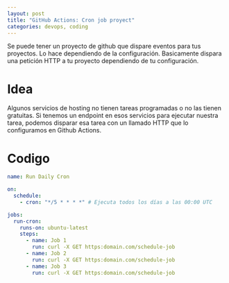 ```yaml
---
layout: post
title: "GitHub Actions: Cron job proyect"
categories: devops, coding
---
```


Se puede tener un proyecto de github que dispare eventos para tus proyectos.<!--more--> Lo hace dependiendo de la configuración.
Basicamente dispara una petición HTTP a tu proyecto dependiendo de tu configuración.

# Idea

Algunos servicios de hosting no tienen tareas programadas o no las tienen gratuitas. Si tenemos un endpoint en esos servicios para ejecutar nuestra tarea, podemos disparar esa tarea con un llamado HTTP que lo configuramos en Github Actions.

# Codigo

```yaml
name: Run Daily Cron

on:
  schedule:
    - cron: "*/5 * * * *" # Ejecuta todos los días a las 00:00 UTC

jobs:
  run-cron:
    runs-on: ubuntu-latest
    steps:
      - name: Job 1
        run: curl -X GET https:domain.com/schedule-job
      - name: Job 2
        run: curl -X GET https:domain.com/schedule-job
      - name: Job 3
        run: curl -X GET https:domain.com/schedule-job
```
